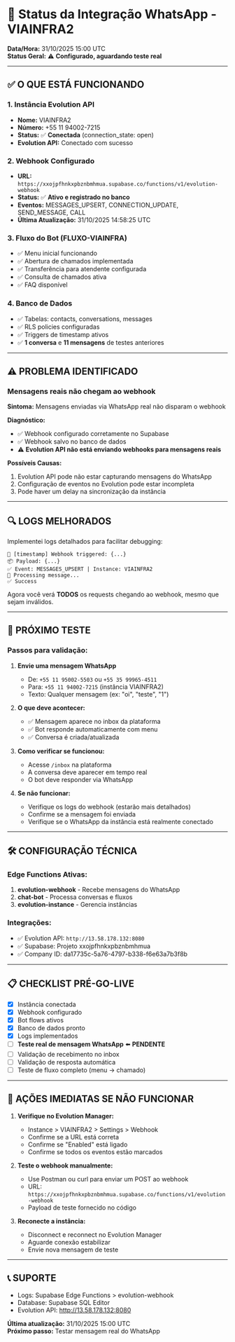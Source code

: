 # 📱 Status da Integração WhatsApp - VIAINFRA2

**Data/Hora:** 31/10/2025 15:00 UTC  
**Status Geral:** ⚠️ **Configurado, aguardando teste real**

---

## ✅ O QUE ESTÁ FUNCIONANDO

### 1. Instância Evolution API
- **Nome:** VIAINFRA2
- **Número:** +55 11 94002-7215
- **Status:** ✅ **Conectada** (connection_state: open)
- **Evolution API:** Conectado com sucesso

### 2. Webhook Configurado
- **URL:** `https://xxojpfhnkxpbznbmhmua.supabase.co/functions/v1/evolution-webhook`
- **Status:** ✅ **Ativo e registrado no banco**
- **Eventos:** MESSAGES_UPSERT, CONNECTION_UPDATE, SEND_MESSAGE, CALL
- **Última Atualização:** 31/10/2025 14:58:25 UTC

### 3. Fluxo do Bot (FLUXO-VIAINFRA)
- ✅ Menu inicial funcionando
- ✅ Abertura de chamados implementada
- ✅ Transferência para atendente configurada
- ✅ Consulta de chamados ativa
- ✅ FAQ disponível

### 4. Banco de Dados
- ✅ Tabelas: contacts, conversations, messages
- ✅ RLS policies configuradas
- ✅ Triggers de timestamp ativos
- ✅ **1 conversa** e **11 mensagens** de testes anteriores

---

## ⚠️ PROBLEMA IDENTIFICADO

### Mensagens reais não chegam ao webhook
**Sintoma:** Mensagens enviadas via WhatsApp real não disparam o webhook

**Diagnóstico:**
- ✅ Webhook configurado corretamente no Supabase
- ✅ Webhook salvo no banco de dados
- ⚠️ **Evolution API não está enviando webhooks para mensagens reais**

**Possíveis Causas:**
1. Evolution API pode não estar capturando mensagens do WhatsApp
2. Configuração de eventos no Evolution pode estar incompleta
3. Pode haver um delay na sincronização da instância

---

## 🔍 LOGS MELHORADOS

Implementei logs detalhados para facilitar debugging:

```
🔔 [timestamp] Webhook triggered: {...}
📦 Payload: {...}
✅ Event: MESSAGES_UPSERT | Instance: VIAINFRA2
📨 Processing message...
✅ Success
```

Agora você verá **TODOS** os requests chegando ao webhook, mesmo que sejam inválidos.

---

## 🧪 PRÓXIMO TESTE

### Passos para validação:

1. **Envie uma mensagem WhatsApp**
   - De: `+55 11 95002-5503` ou `+55 35 99965-4511`
   - Para: `+55 11 94002-7215` (instância VIAINFRA2)
   - Texto: Qualquer mensagem (ex: "oi", "teste", "1")

2. **O que deve acontecer:**
   - ✅ Mensagem aparece no inbox da plataforma
   - ✅ Bot responde automaticamente com menu
   - ✅ Conversa é criada/atualizada

3. **Como verificar se funcionou:**
   - Acesse `/inbox` na plataforma
   - A conversa deve aparecer em tempo real
   - O bot deve responder via WhatsApp

4. **Se não funcionar:**
   - Verifique os logs do webhook (estarão mais detalhados)
   - Confirme se a mensagem foi enviada
   - Verifique se o WhatsApp da instância está realmente conectado

---

## 🛠️ CONFIGURAÇÃO TÉCNICA

### Edge Functions Ativas:
1. **evolution-webhook** - Recebe mensagens do WhatsApp
2. **chat-bot** - Processa conversas e fluxos
3. **evolution-instance** - Gerencia instâncias

### Integrações:
- ✅ Evolution API: `http://13.58.178.132:8080`
- ✅ Supabase: Projeto xxojpfhnkxpbznbmhmua
- ✅ Company ID: da17735c-5a76-4797-b338-f6e63a7b3f8b

---

## 📋 CHECKLIST PRÉ-GO-LIVE

- [x] Instância conectada
- [x] Webhook configurado
- [x] Bot flows ativos
- [x] Banco de dados pronto
- [x] Logs implementados
- [ ] **Teste real de mensagem WhatsApp** ⬅️ **PENDENTE**
- [ ] Validação de recebimento no inbox
- [ ] Validação de resposta automática
- [ ] Teste de fluxo completo (menu → chamado)

---

## 🚨 AÇÕES IMEDIATAS SE NÃO FUNCIONAR

1. **Verifique no Evolution Manager:**
   - Instance > VIAINFRA2 > Settings > Webhook
   - Confirme se a URL está correta
   - Confirme se "Enabled" está ligado
   - Confirme se todos os eventos estão marcados

2. **Teste o webhook manualmente:**
   - Use Postman ou curl para enviar um POST ao webhook
   - URL: `https://xxojpfhnkxpbznbmhmua.supabase.co/functions/v1/evolution-webhook`
   - Payload de teste fornecido no código

3. **Reconecte a instância:**
   - Disconnect e reconnect no Evolution Manager
   - Aguarde conexão estabilizar
   - Envie nova mensagem de teste

---

## 📞 SUPORTE

- Logs: Supabase Edge Functions > evolution-webhook
- Database: Supabase SQL Editor
- Evolution API: http://13.58.178.132:8080

**Última atualização:** 31/10/2025 15:00 UTC  
**Próximo passo:** Testar mensagem real do WhatsApp
